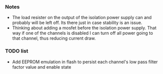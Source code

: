 ### Notes
 * The load resister on the output of the isolation power supply can and probably will be left off. Its there just in case stability is an issue.
 * Thinking about adding a mosfet before the isolation power supply. That way if one of the channels is disabled I can turn off all power going to that channel, thus reducing current draw.

### TODO list
 * Add EEPROM emulation in flash to persist each channel's low pass filter factor value and enable state
